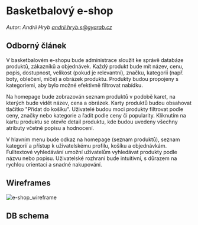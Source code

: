 # Basketbalový e-shop

*Autor: Andrii Hryb <andrii.hryb.s@gyarab.cz>*

## Odborný článek

V basketbalovém e-shopu bude administrace sloužit ke správě databáze produktů, zákazníků a objednávek. Každý produkt bude mít název, cenu, popis, dostupnost, velikost (pokud je relevantní), značku, kategorii (např. boty, oblečení, míče) a obrázek produktu. Produkty budou propojeny s kategoriemi, aby bylo možné efektivně filtrovat nabídku.

Na homepage bude zobrazován seznam produktů v podobě karet, na kterých bude vidět název, cena a obrázek. Karty produktů budou obsahovat tlačítko "Přidat do košíku". Uživatelé budou moci produkty filtrovat podle ceny, značky nebo kategorie a řadit podle ceny či popularity. Kliknutím na kartu produktu se otevře detail produktu, kde budou uvedeny všechny atributy včetně popisu a hodnocení.

V hlavním menu bude odkaz na homepage (seznam produktů), seznam kategorií a přístup k uživatelskému profilu, košíku a objednávkám. Fulltextové vyhledávání umožní uživatelům vyhledávat produkty podle názvu nebo popisu. Uživatelské rozhraní bude intuitivní, s důrazem na rychlou orientaci a snadné nakupování.

## Wireframes

![e-shop_wireframe](./e-shop_wireframe.jpg)

## DB schema
